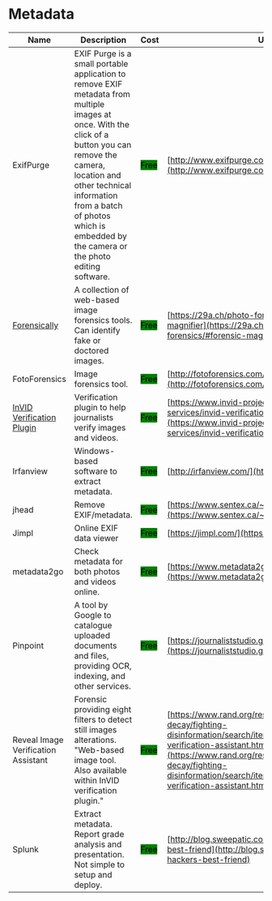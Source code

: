 # Metadata

| Name | Description | Cost | URL |
| --- | --- | --- | --- |
| ExifPurge | EXIF Purge is a small portable application to remove EXIF metadata from multiple images at once. With the click of a button you can remove the camera, location and other technical information from a batch of photos which is embedded by the camera or the photo editing software. | <mark style="background-color:green;">Free</mark> | [http://www.exifpurge.com/](http://www.exifpurge.com/) |
| [Forensically](../../../tools/forensically/README.md) | A collection of web-based image forensics tools. Can identify fake or doctored images. | <mark style="background-color:green;">Free</mark> | [https://29a.ch/photo-forensics/#forensic-magnifier](https://29a.ch/photo-forensics/#forensic-magnifier) |
| FotoForensics | Image forensics tool. | <mark style="background-color:green;">Free</mark> | [http://fotoforensics.com/](http://fotoforensics.com/) |
| [InVID Verification Plugin](../../../tools/invid/README.md) | Verification plugin to help journalists verify images and videos. | <mark style="background-color:green;">Free</mark> | [https://www.invid-project.eu/tools-and-services/invid-verification-plugin/](https://www.invid-project.eu/tools-and-services/invid-verification-plugin/) |
| Irfanview | Windows-based software to extract metadata. | <mark style="background-color:green;">Free</mark> | [http://irfanview.com/](http://irfanview.com/) |
| jhead | Remove EXIF/metadata. | <mark style="background-color:green;">Free</mark> | [https://www.sentex.ca/~mwandel/jhead/](https://www.sentex.ca/~mwandel/jhead/) |
| Jimpl | Online EXIF data viewer | <mark style="background-color:green;">Free</mark> | [https://jimpl.com/](https://jimpl.com/) |
| metadata2go | Check metadata for both photos and videos online. | <mark style="background-color:green;">Free</mark> | [https://www.metadata2go.com/](https://www.metadata2go.com/) |
| Pinpoint | A tool by Google to catalogue uploaded documents and files, providing OCR, indexing, and other services. | <mark style="background-color:green;">Free</mark> | [https://journaliststudio.google.com/pinpoint/about](https://journaliststudio.google.com/pinpoint/about) |
| Reveal Image Verification Assistant | Forensic providing eight filters to detect still images alterations. "Web-based image tool. Also available within InVID verification plugin." | <mark style="background-color:green;">Free</mark> | [https://www.rand.org/research/projects/truth-decay/fighting-disinformation/search/items/reveal-image-verification-assistant.html](https://www.rand.org/research/projects/truth-decay/fighting-disinformation/search/items/reveal-image-verification-assistant.html) |
| Splunk | Extract metadata. Report grade analysis and presentation. Not simple to setup and deploy. | <mark style="background-color:green;">Free</mark> | [http://blog.sweepatic.com/metadata-hackers-best-friend](http://blog.sweepatic.com/metadata-hackers-best-friend) |